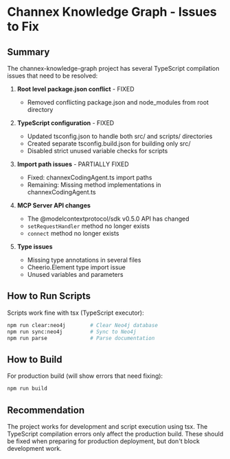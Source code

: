 # Channex Knowledge Graph - Issues to Fix

## Summary
The channex-knowledge-graph project has several TypeScript compilation issues that need to be resolved:

1. **Root level package.json conflict** - FIXED
   - Removed conflicting package.json and node_modules from root directory

2. **TypeScript configuration** - FIXED
   - Updated tsconfig.json to handle both src/ and scripts/ directories
   - Created separate tsconfig.build.json for building only src/
   - Disabled strict unused variable checks for scripts

3. **Import path issues** - PARTIALLY FIXED
   - Fixed: channexCodingAgent.ts import paths
   - Remaining: Missing method implementations in channexCodingAgent.ts

4. **MCP Server API changes**
   - The @modelcontextprotocol/sdk v0.5.0 API has changed
   - `setRequestHandler` method no longer exists
   - `connect` method no longer exists

5. **Type issues**
   - Missing type annotations in several files
   - Cheerio.Element type import issue
   - Unused variables and parameters

## How to Run Scripts
Scripts work fine with tsx (TypeScript executor):
```bash
npm run clear:neo4j        # Clear Neo4j database
npm run sync:neo4j         # Sync to Neo4j
npm run parse              # Parse documentation
```

## How to Build
For production build (will show errors that need fixing):
```bash
npm run build
```

## Recommendation
The project works for development and script execution using tsx. The TypeScript compilation errors only affect the production build. These should be fixed when preparing for production deployment, but don't block development work.